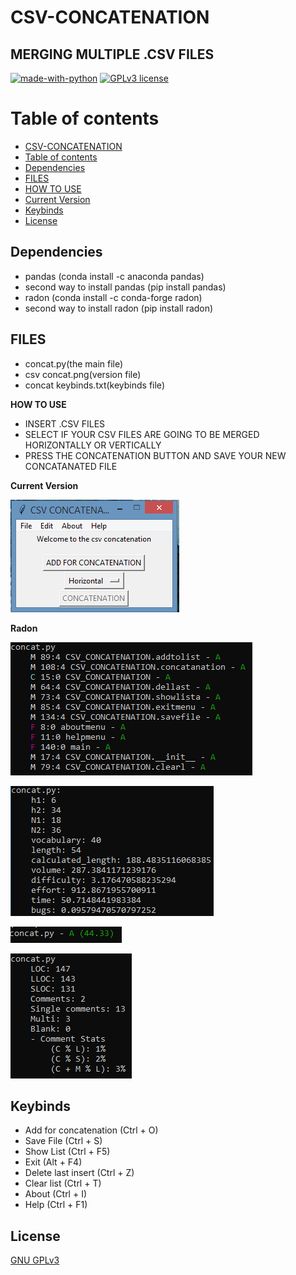 # CSV-CONCATENATION
## MERGING MULTIPLE .CSV FILES

[![made-with-python](https://img.shields.io/badge/Made%20with-Python-1f425f.svg)](https://www.python.org/) [![GPLv3 license](https://img.shields.io/badge/License-GPLv3-blue.svg)](http://perso.crans.org/besson/LICENSE.html)

# Table of contents

<!--ts-->
  * [CSV-CONCATENATION](#CSV-CONCATENATION)
  * [Table of contents](#Table_of_contents)
  * [Dependencies](#Dependencies)
  * [FILES](#FILES)
  * [HOW TO USE](#HOW_TO_USE)
  * [Current Version](#Current_Version)
  * [Keybinds](#Keybinds)
  * [License](#License)
<!--ts-->


## Dependencies

 <ul>
  <li> pandas (conda install -c anaconda pandas) </li>
  <li> second way to install pandas (pip install pandas) </li>
  <li> radon (conda install -c conda-forge radon) </li>
  <li> second way to install radon (pip install radon) </li>
</ul>

## FILES 

<ul>
 <li> concat.py(the main file) </li>
 <li> csv concat.png(version file) </li>
 <li> concat keybinds.txt(keybinds file) </li>
</ul>

**HOW TO USE**
<ul>
  <li> INSERT .CSV FILES </li>
  <li> SELECT IF YOUR CSV FILES ARE GOING TO BE MERGED HORIZONTALLY OR VERTICALLY </li>
  <li> PRESS THE CONCATENATION BUTTON AND SAVE YOUR NEW CONCATANATED FILE </li>
</ul>

**Current Version**

<p><img src ="csv concat.png" title = "Csv File Concatenation Version"/> </p>

**Radon**
<p><img src = "csv concat radon cc.png" title = "Csv file concatenation radon cc"/> </p>
<p><img src = "csv concat radon hal.png" title = "Csv file concatenation radon hal"/> </p>
<p><img src = "csv concat radon mi.png" title = "Csv file concatenation radon mi"/> </p>
<p><img src = "csv concat radon raw.png" title = "Csv file concatenation radon raw"/> </p>

## Keybinds

<ul>
 <li> Add for concatenation (Ctrl + O) </li>
 <li> Save File (Ctrl + S) </li>
 <li> Show List (Ctrl + F5) </li>
 <li> Exit (Alt + F4) </li>
 <li> Delete last insert (Ctrl + Z) </li>
 <li> Clear list (Ctrl + T) </li>
 <li> About (Ctrl + I) </li>
 <li> Help (Ctrl + F1) </li>
 </ul>



## License
[GNU GPLv3](https://choosealicense.com/licenses/gpl-3.0/)
